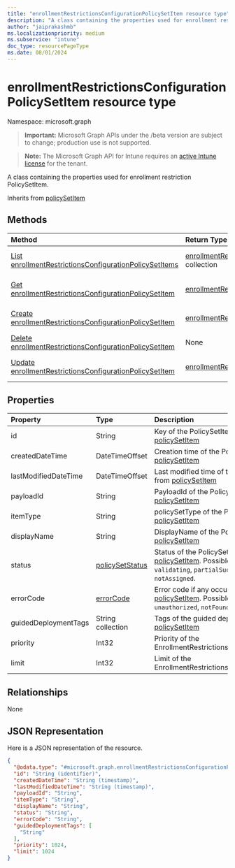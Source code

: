 ```yaml
---
title: "enrollmentRestrictionsConfigurationPolicySetItem resource type"
description: "A class containing the properties used for enrollment restriction PolicySetItem."
author: "jaiprakashmb"
ms.localizationpriority: medium
ms.subservice: "intune"
doc_type: resourcePageType
ms.date: 08/01/2024
---
```


# enrollmentRestrictionsConfigurationPolicySetItem resource type

Namespace: microsoft.graph

> **Important:** Microsoft Graph APIs under the /beta version are subject to change; production use is not supported.

> **Note:** The Microsoft Graph API for Intune requires an [active Intune license](https://go.microsoft.com/fwlink/?linkid=839381) for the tenant.

A class containing the properties used for enrollment restriction PolicySetItem.


Inherits from [policySetItem](../resources/intune-policyset-policysetitem.md)

## Methods
|Method|Return Type|Description|
|:---|:---|:---|
|[List enrollmentRestrictionsConfigurationPolicySetItems](../api/intune-policyset-enrollmentrestrictionsconfigurationpolicysetitem-list.md)|[enrollmentRestrictionsConfigurationPolicySetItem](../resources/intune-policyset-enrollmentrestrictionsconfigurationpolicysetitem.md) collection|List properties and relationships of the [enrollmentRestrictionsConfigurationPolicySetItem](../resources/intune-policyset-enrollmentrestrictionsconfigurationpolicysetitem.md) objects.|
|[Get enrollmentRestrictionsConfigurationPolicySetItem](../api/intune-policyset-enrollmentrestrictionsconfigurationpolicysetitem-get.md)|[enrollmentRestrictionsConfigurationPolicySetItem](../resources/intune-policyset-enrollmentrestrictionsconfigurationpolicysetitem.md)|Read properties and relationships of the [enrollmentRestrictionsConfigurationPolicySetItem](../resources/intune-policyset-enrollmentrestrictionsconfigurationpolicysetitem.md) object.|
|[Create enrollmentRestrictionsConfigurationPolicySetItem](../api/intune-policyset-enrollmentrestrictionsconfigurationpolicysetitem-create.md)|[enrollmentRestrictionsConfigurationPolicySetItem](../resources/intune-policyset-enrollmentrestrictionsconfigurationpolicysetitem.md)|Create a new [enrollmentRestrictionsConfigurationPolicySetItem](../resources/intune-policyset-enrollmentrestrictionsconfigurationpolicysetitem.md) object.|
|[Delete enrollmentRestrictionsConfigurationPolicySetItem](../api/intune-policyset-enrollmentrestrictionsconfigurationpolicysetitem-delete.md)|None|Deletes a [enrollmentRestrictionsConfigurationPolicySetItem](../resources/intune-policyset-enrollmentrestrictionsconfigurationpolicysetitem.md).|
|[Update enrollmentRestrictionsConfigurationPolicySetItem](../api/intune-policyset-enrollmentrestrictionsconfigurationpolicysetitem-update.md)|[enrollmentRestrictionsConfigurationPolicySetItem](../resources/intune-policyset-enrollmentrestrictionsconfigurationpolicysetitem.md)|Update the properties of a [enrollmentRestrictionsConfigurationPolicySetItem](../resources/intune-policyset-enrollmentrestrictionsconfigurationpolicysetitem.md) object.|

## Properties
|Property|Type|Description|
|:---|:---|:---|
|id|String|Key of the PolicySetItem. Inherited from [policySetItem](../resources/intune-policyset-policysetitem.md)|
|createdDateTime|DateTimeOffset|Creation time of the PolicySetItem. Inherited from [policySetItem](../resources/intune-policyset-policysetitem.md)|
|lastModifiedDateTime|DateTimeOffset|Last modified time of the PolicySetItem. Inherited from [policySetItem](../resources/intune-policyset-policysetitem.md)|
|payloadId|String|PayloadId of the PolicySetItem. Inherited from [policySetItem](../resources/intune-policyset-policysetitem.md)|
|itemType|String|policySetType of the PolicySetItem. Inherited from [policySetItem](../resources/intune-policyset-policysetitem.md)|
|displayName|String|DisplayName of the PolicySetItem. Inherited from [policySetItem](../resources/intune-policyset-policysetitem.md)|
|status|[policySetStatus](../resources/intune-policyset-policysetstatus.md)|Status of the PolicySetItem. Inherited from [policySetItem](../resources/intune-policyset-policysetitem.md). Possible values are: `unknown`, `validating`, `partialSuccess`, `success`, `error`, `notAssigned`.|
|errorCode|[errorCode](../resources/intune-policyset-errorcode.md)|Error code if any occured. Inherited from [policySetItem](../resources/intune-policyset-policysetitem.md). Possible values are: `noError`, `unauthorized`, `notFound`, `deleted`.|
|guidedDeploymentTags|String collection|Tags of the guided deployment Inherited from [policySetItem](../resources/intune-policyset-policysetitem.md)|
|priority|Int32|Priority of the EnrollmentRestrictionsConfigurationPolicySetItem.|
|limit|Int32|Limit of the EnrollmentRestrictionsConfigurationPolicySetItem.|

## Relationships
None

## JSON Representation
Here is a JSON representation of the resource.
<!-- {
  "blockType": "resource",
  "keyProperty": "id",
  "@odata.type": "microsoft.graph.enrollmentRestrictionsConfigurationPolicySetItem"
}
-->
``` json
{
  "@odata.type": "#microsoft.graph.enrollmentRestrictionsConfigurationPolicySetItem",
  "id": "String (identifier)",
  "createdDateTime": "String (timestamp)",
  "lastModifiedDateTime": "String (timestamp)",
  "payloadId": "String",
  "itemType": "String",
  "displayName": "String",
  "status": "String",
  "errorCode": "String",
  "guidedDeploymentTags": [
    "String"
  ],
  "priority": 1024,
  "limit": 1024
}
```
